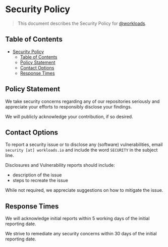 # Security Policy

> This document describes the Security Policy for [@workloads](https://github.com/workloads).

## Table of Contents

<!-- TOC -->
* [Security Policy](#security-policy)
  * [Table of Contents](#table-of-contents)
  * [Policy Statement](#policy-statement)
  * [Contact Options](#contact-options)
  * [Response Times](#response-times)
<!-- TOC -->

## Policy Statement

We take security concerns regarding any of our repositories seriously and appreciate your efforts to responsibly disclose your findings.

We will publicly acknowledge your contribution, if so desired.

## Contact Options

To report a security issue or to disclose any (software) vulnerabilities, email `security [at] workloads.io` and include the word `SECURITY` in the subject line.

Disclosures and Vulnerability reports should include:

* description of the issue
* steps to recreate the issue

While not required, we appreciate suggestions on how to mitigate the issue.

## Response Times

We will acknowledge initial reports within 5 working days of the initial reporting date.

We strive to remediate any security concerns within 30 days of the initial reporting date.
